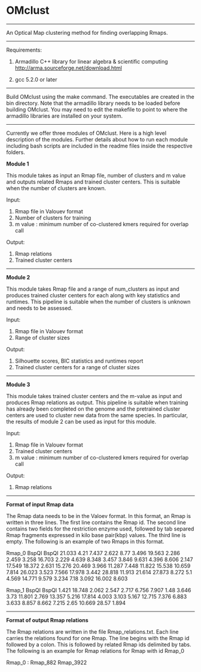 # OMclust

------------------------------------------------------------------------------------------------------------

An Optical Map clustering method for finding overlapping Rmaps.

------------------------------------------------------------------------------------------------------------

Requirements:

1. Armadillo C++ library for linear algebra & scientific computing
   http://arma.sourceforge.net/download.html  
  
2. gcc 5.2.0 or later

-------------------------------------------------------------------------------------------------------------

Build OMclust using the make command. The executables are created in the bin directory. Note that the armadillo library needs to be loaded before building OMclust. You may need to edit the makefile to point to where the armadillo libraries are installed on your system. 

------------------------------------------------------------------------------------------------------------



Currently we offer three modules of OMclust. Here is a high level description of the modules. Further details about how to run each module including bash scripts are included in the readme files inside the respective folders. 

**Module 1**

This module takes as input an Rmap file, number of clusters and m value and outputs related Rmaps and trained cluster centers. This is suitable when the number of clusters are known.

Input:

1. Rmap file in Valouev format
2. Number of clusters for training
3. m value :  minimum number of co-clustered kmers required for overlap call

Output:

1. Rmap relations
2. Trained cluster centers

------------------------------------------------------------------------------------------------------------

**Module 2**

This module takes Rmap file and a range of num_clusters as input and produces trained cluster centers for each along with key statistics and runtimes. This pipeline is suitable when the number of clusters is unknown and needs to be assessed. 

Input:

1. Rmap file in Valouev format
2. Range of cluster sizes

Output:

1. Silhouette scores, BIC statistics and runtimes report
2. Trained cluster centers for a range of cluster sizes

------------------------------------------------------------------------------------------------------------

**Module 3**

This module takes trained cluster centers and the m-value as input and produces Rmap relations as output. 
This pipeline is suitable when training has already been completed on the genome and the pretrained cluster centers are used to cluster new data from the same species. 
In particular, the results of module 2 can be used as input for this module. 

Input:

1. Rmap file in Valouev format
2. Trained cluster centers
3. m value :  minimum number of co-clustered kmers required for overlap call

Output:

1. Rmap relations

------------------------------------------------------------------------------------------------------------

**Format of input Rmap data**

The Rmap data needs to be in the Valoev format. In this format, an Rmap is written in three lines. The first line contains the Rmap id. The second line contains two fields for the restriction enzyme used, followed by tab separed Rmap fragments expressed in kilo base pair(kbp) values. The third line is empty. The following is an example of two Rmaps in this format.

Rmap_0
BspQI   BspQI    21.033 4.21 7.437 2.622 8.77 3.496 19.563 2.286 2.459 3.258 16.703 2.229 4.639 8.348 3.457 3.846 9.631 4.396 8.606 2.147 17.549 18.372 2.631 15.276 20.469 3.966 11.287 7.448 11.822 15.538 10.659 7.814 26.023 3.523 7.566 17.978 3.442 28.818 11.913 21.614 27.873 8.272 5.1 4.569 14.771 9.579 3.234 7.18 3.092 16.002 8.603

Rmap_1
BspQI   BspQI    1.421 18.748 2.062 2.547 2.717 6.756 7.907 1.48 3.646 3.73 11.801 2.769 13.357 5.216 17.814 4.003 3.103 5.167 12.715 7.376 6.883 3.633 8.857 8.662 7.215 2.65 10.669 28.57 1.894

------------------------------------------------------------------------------------------------------------

**Format of output Rmap relations**

The Rmap relations are written in the file Rmap_relations.txt. Each line carries the relations found for one Rmap. The line begins with the Rmap id followed by a colon. This is followed by related Rmap ids delimited by tabs. The following is an example for Rmap relations for Rmap with id Rmap_0

Rmap_0 : Rmap_882	Rmap_3922



